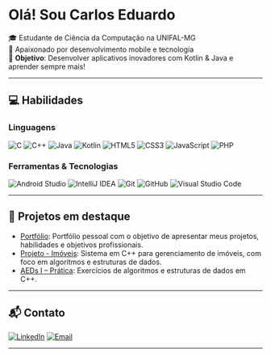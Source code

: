 # Olá! Sou Carlos Eduardo

🎓 Estudante de Ciência da Computação na UNIFAL-MG  
🚀 Apaixonado por desenvolvimento mobile e tecnologia  
🔭 **Objetivo**: Desenvolver aplicativos inovadores com Kotlin & Java e aprender sempre mais!

---

## 💻 Habilidades

### Linguagens
![C](https://img.shields.io/badge/C-00599C?style=flat&logo=c&logoColor=white)
![C++](https://img.shields.io/badge/C++-00599C?style=flat&logo=c%2B%2B&logoColor=white)
![Java](https://img.shields.io/badge/Java-007396?style=flat&logo=java&logoColor=white)
![Kotlin](https://img.shields.io/badge/Kotlin-0095D5?style=flat&logo=kotlin&logoColor=white)
![HTML5](https://img.shields.io/badge/HTML5-E34F26?style=flat&logo=html5&logoColor=white)
![CSS3](https://img.shields.io/badge/CSS3-1572B6?style=flat&logo=css3&logoColor=white)
![JavaScript](https://img.shields.io/badge/JavaScript-F7DF1E?style=flat&logo=javascript&logoColor=black)
![PHP](https://img.shields.io/badge/PHP-777BB4?style=flat&logo=php&logoColor=white)

### Ferramentas & Tecnologias
![Android Studio](https://img.shields.io/badge/Android%20Studio-3DDC84?style=flat&logo=android-studio&logoColor=white)
![IntelliJ IDEA](https://img.shields.io/badge/IntelliJ%20IDEA-000000?style=flat&logo=intellij-idea&logoColor=white)
![Git](https://img.shields.io/badge/Git-F05032?style=flat&logo=git&logoColor=white)
![GitHub](https://img.shields.io/badge/GitHub-181717?style=flat&logo=github&logoColor=white)
![Visual Studio Code](https://img.shields.io/badge/Visual%20Studio%20Code-007ACC?style=flat&logo=visual-studio-code&logoColor=white)

---

## 🌟 Projetos em destaque

- [Portfólio](https://github.com/pereira-devcarlos/portfolio): Portfólio pessoal com o objetivo de apresentar meus projetos, habilidades e objetivos profissionais.
- [Projeto - Imóveis](https://github.com/pereira-devcarlos/projeto-imoveis): Sistema em C++ para gerenciamento de imóveis, com foco em algoritmos e estruturas de dados.
- [AEDs I – Prática](https://github.com/pereira-devcarlos/aeds1): Exercícios de algoritmos e estruturas de dados em C++.

---

## 📬 Contato

[![LinkedIn](https://img.shields.io/badge/LinkedIn-0077B5?style=flat&logo=linkedin&logoColor=white)](https://www.linkedin.com/in/contatodevcarlos/)
[![Email](https://img.shields.io/badge/Email-EA4335?style=flat&logo=gmail&logoColor=white)](mailto:contato.devcarlos@gmail.com)

---

<!-- Estatísticas do GitHub (opcional) -->
<!-- ![Carlos's GitHub Stats](https://github-readme-stats.vercel.app/api?username=pereira-devcarlos&show_icons=true&theme=radical) -->
